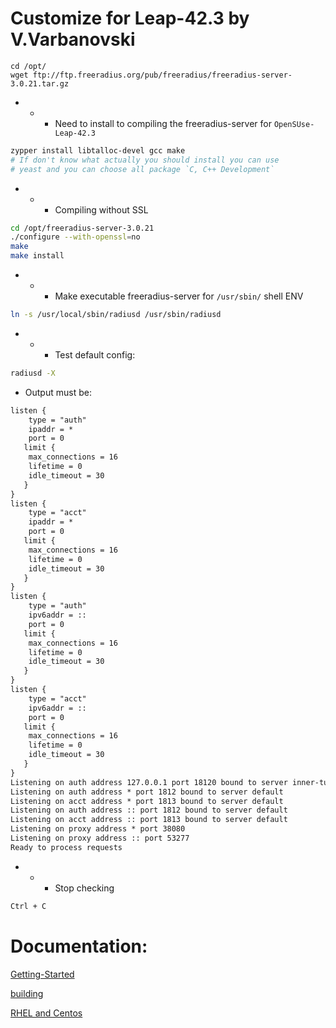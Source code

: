 # Customize for Leap-42.3 by V.Varbanovski

```bas
cd /opt/
wget ftp://ftp.freeradius.org/pub/freeradius/freeradius-server-3.0.21.tar.gz
```

- - - Need to install to compiling the freeradius-server for `OpenSUse-Leap-42.3`

```bash
zypper install libtalloc-devel gcc make 
# If don't know what actually you should install you can use
# yeast and you can choose all package `C, C++ Development`
```

- - - Compiling without SSL
```bash
cd /opt/freeradius-server-3.0.21
./configure --with-openssl=no
make 
make install
```
- - - Make executable freeradius-server for `/usr/sbin/` shell ENV
```bash
ln -s /usr/local/sbin/radiusd /usr/sbin/radiusd
```

- - - Test default config:
```bash
radiusd -X
```
- Output must be:
```xml
listen {
  	type = "auth"
  	ipaddr = *
  	port = 0
   limit {
   	max_connections = 16
   	lifetime = 0
   	idle_timeout = 30
   }
}
listen {
  	type = "acct"
  	ipaddr = *
  	port = 0
   limit {
   	max_connections = 16
   	lifetime = 0
   	idle_timeout = 30
   }
}
listen {
  	type = "auth"
  	ipv6addr = ::
  	port = 0
   limit {
   	max_connections = 16
   	lifetime = 0
   	idle_timeout = 30
   }
}
listen {
  	type = "acct"
  	ipv6addr = ::
  	port = 0
   limit {
   	max_connections = 16
   	lifetime = 0
   	idle_timeout = 30
   }
}
Listening on auth address 127.0.0.1 port 18120 bound to server inner-tunnel
Listening on auth address * port 1812 bound to server default
Listening on acct address * port 1813 bound to server default
Listening on auth address :: port 1812 bound to server default
Listening on acct address :: port 1813 bound to server default
Listening on proxy address * port 38080
Listening on proxy address :: port 53277
Ready to process requests
```
- - - Stop checking
```bash
Ctrl + C
```
# Documentation:

[Getting-Started](https://wiki.freeradius.org/guide/Getting-Started)

[building](https://wiki.freeradius.org/building/Home)

[RHEL and Centos](https://wiki.freeradius.org/building/RHEL%20and%20Centos)
